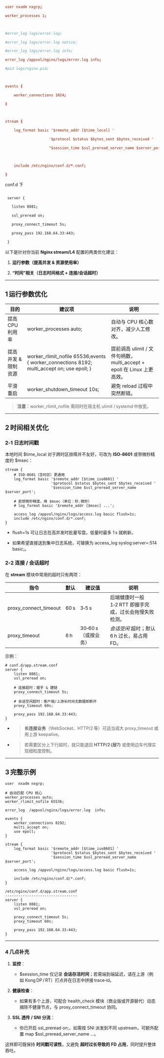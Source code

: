 ```nginx.conf

user nxadm nxgrp;

worker_processes 1;

  

#error_log logs/error.log;

#error_log logs/error.log notice;

#error_log logs/error.log info;

error_log /appvol/nginx/logs/error.log info;

#pid logs/nginx.pid;

  

events {

    worker_connections 1024;

}

  

stream {

    log_format basic '$remote_addr [$time_local] '

                    '$protocol $status $bytes_sent $bytes_received '

                    "$session_time $ssl_preread_server_name $server_port";

  

    include /etc/nginx/conf.d/*.conf;

}

```

  

conf.d 下

  

```bash

 server {

   listen 8081;

   ssl_preread on;

   proxy_connect_timeout 5s;

   proxy_pass 192.168.64.33:443;

 }

```


以下是针对你当前 **Nginx stream/L4** 配置的两类优化建议：

1. **运行参数（提高并发 & 资源使用率）**
    
2. **“时间”相关（日志时间格式 + 连接/会话超时）**
    

---

## **1 运行参数优化**

|**目的**|**建议项**|**说明**|
|---|---|---|
|提高 CPU 利用率|worker_processes auto;|自动与 CPU 核心数对齐，减少人工修改。|
|提高并发 & 限制资源|worker_rlimit_nofile 65536;events { worker_connections 8192; multi_accept on; use epoll; }|提前调高 ulimit / 文件句柄数，multi_accept + epoll 在 Linux 上更高效。|
|平滑重启|worker_shutdown_timeout 10s;|避免 reload 过程中突然断链。|

> **注意**：worker_rlimit_nofile 需同时在宿主机 ulimit / systemd 中放宽。

---

## **2 时间相关优化**

  

### **2‑1 日志时间戳**

  

本地时间 $time_local 对于跨时区排障并不友好，可改为 **ISO‑8601** 或带微秒精度的 $msec：

```
stream {
    # ISO‑8601（含时区）更通用
    log_format basic '$remote_addr [$time_iso8601] '
                     '$protocol $status $bytes_sent $bytes_received '
                     '$session_time $ssl_preread_server_name $server_port';

    # 若想微秒精度，用 $msec（单位：秒.微秒）
    # log_format basic '$remote_addr [$msec] ...';

    access_log /appvol/nginx/logs/access.log basic flush=1s;
    include /etc/nginx/conf.d/*.conf;
}
```

- flush=1s 可让日志在高并发时批量写盘，低量时最多 1 s 就刷新。
    
- 如果希望直接送到集中日志系统，可替换为 access_log syslog:server=<IP>:514 basic;。
    

  

### **2‑2 连接 / 会话超时**

  

在 **stream** 模块中常用的超时只有两项：

|**指令**|**默认**|**建议值**|**说明**|
|---|---|---|---|
|proxy_connect_timeout|60 s|3‑5 s|后端健康时一般 1‑2 RTT 即握手完成，过长会拖慢失败检测。|
|proxy_timeout|6 h|30‑60 s（或按业务）|_会话空闲_ 超时；默认 6 h 过长，易占用 FD。|

示例：

```
# conf.d/app.stream.conf
server {
    listen 8081;
    ssl_preread on;

    # 连接超时：握手 & 建链
    proxy_connect_timeout 5s;

    # 会话空闲超时：客户端/上游长时间无数据即断开
    proxy_timeout 60s;

    proxy_pass 192.168.64.33:443;
}
```

- > **长连接业务**（WebSocket、HTTP/2 等）可适当调大 proxy_timeout 或用上游 keepalive。
    
- > 若需要区分上下行超时，就只能退回 **HTTP/2 (层7)** 或使用边车代理实现细粒度控制。
    

---

## **3 完整示例**

```
user  nxadm nxgrp;

# 自动匹配 CPU 核心
worker_processes auto;
worker_rlimit_nofile 65536;

error_log  /appvol/nginx/logs/error.log  info;

events {
    worker_connections 8192;
    multi_accept on;
    use epoll;
}

stream {
    log_format basic '$remote_addr [$time_iso8601] '
                     '$protocol $status $bytes_sent $bytes_received '
                     '$session_time $ssl_preread_server_name $server_port';

    access_log /appvol/nginx/logs/access.log basic flush=1s;

    include /etc/nginx/conf.d/*.conf;
}

/etc/nginx/conf.d/app.stream.conf
---------------------------------
server {
    listen 8081;
    ssl_preread on;

    proxy_connect_timeout 5s;
    proxy_timeout 60s;

    proxy_pass 192.168.64.33:443;
}
```

---

### **4 几点补充**

1. **监控**：
    
    - $session_time 仅记录 **会话存活时间**；若需端到端延迟，请在上游（例如 Kong DP / RT）打点并在日志中拼接 trace‑id。
        
    
2. **健康检查**：
    
    - 如果有多个上游，可配合 health_check 模块（商业版或开源替代）动态摘除不健康节点，与 proxy_connect_timeout 协同。
        
    
3. **SSL 透传 / SNI 分流**：
    
    - 你已开启 ssl_preread on;，如需按 SNI 派发到不同 upstream，可额外配置 map $ssl_preread_server_name ...。
        
    

  

这样即可既保持 **时间戳可读性**，又避免 **超时过长导致的 FD 占用**，同时提升整体吞吐。